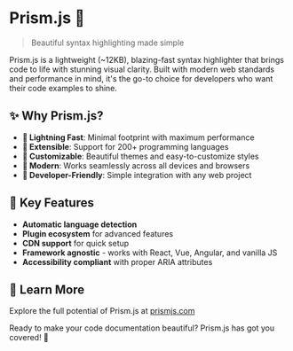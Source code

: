 # Prism.js 🎨

> Beautiful syntax highlighting made simple

Prism.js is a lightweight (~12KB), blazing-fast syntax highlighter that brings code to life with stunning visual clarity. Built with modern web standards and performance in mind, it's the go-to choice for developers who want their code examples to shine.

## ✨ Why Prism.js?

- **🚀 Lightning Fast**: Minimal footprint with maximum performance
- **🎯 Extensible**: Support for 200+ programming languages
- **🎨 Customizable**: Beautiful themes and easy-to-customize styles
- **📱 Modern**: Works seamlessly across all devices and browsers
- **🔧 Developer-Friendly**: Simple integration with any web project

## 🌟 Key Features

- **Automatic language detection**
- **Plugin ecosystem** for advanced features
- **CDN support** for quick setup
- **Framework agnostic** - works with React, Vue, Angular, and vanilla JS
- **Accessibility compliant** with proper ARIA attributes

## 🔗 Learn More

Explore the full potential of Prism.js at [prismjs.com](https://prismjs.com/)

Ready to make your code documentation beautiful? Prism.js has got you covered! 💫
